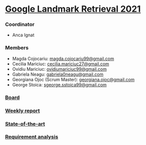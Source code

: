 # [Google Landmark Retrieval 2021](https://www.kaggle.com/c/landmark-retrieval-2021)
### Coordinator
- Anca Ignat
### Members
- Magda Cojocariu: <magda.cojocariu99@gmail.com>
- Cecilia Mariciuc: <cecilia.mariciuc27@gmail.com>
- Ovidiu Mariciuc: <ovidiumariciuc99@gmail.com>
- Gabriela Neagu: <gabriela0neagu@gmail.com>
- Georgiana Ojoc (Scrum Master): <georgiana.ojoc@gmail.com>
- George Stoica: <sgeorge.sstoica99@gmail.com>
### [Board](https://github.com/georgiana-ojoc/LandmarkRetrieval/projects/1)
### [Weekly report](https://docs.google.com/document/d/1qhn4xNUPK9LlgFkrro-1pF9oqWxvrO1KCFj4Ya2PnAY/edit?usp=sharing)
### [State-of-the-art](https://docs.google.com/document/d/1enHiXnzu5jtLLajV8jz-i3gLbavEA-r7RZ9RpdWAVFM/edit?usp=sharing)
### [Requirement analysis](https://docs.google.com/document/d/1JNthJQQvzDll2pm-CB0pP5IyM8XiMqR4S41PwL6Ik1k/edit?usp=sharing)
